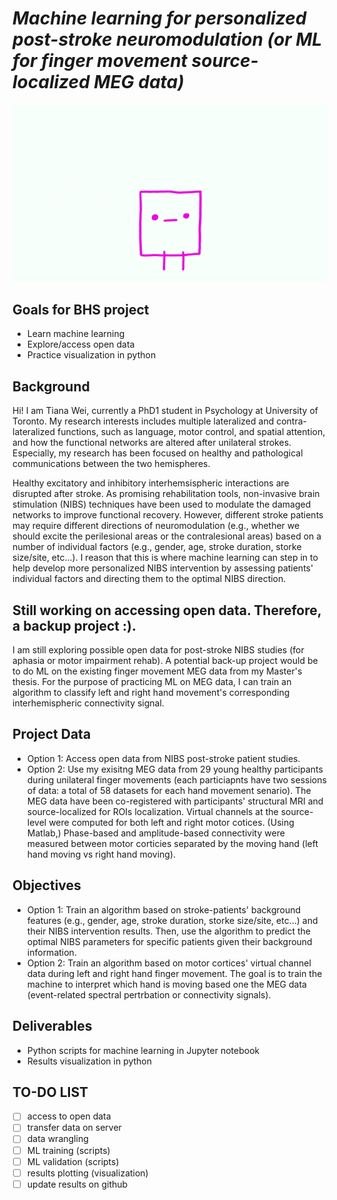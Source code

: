 # *Machine learning for personalized post-stroke neuromodulation (or ML for finger movement source-localized MEG data)*

![Machine learning](/NusZ.gif)

## Goals for BHS project
- Learn machine learning
- Explore/access open data
- Practice visualization in python

## **Background**
Hi! I am Tiana Wei, currently a PhD1 student in Psychology at University of Toronto. My research interests includes multiple lateralized and contra-lateralized functions, such as language, motor control, and spatial attention, and how the functional networks are altered after unilateral strokes. Especially, my research has been focused on healthy and pathological communications between the two hemispheres. 

Healthy excitatory and inhibitory interhemsispheric interactions are disrupted after stroke. As promising rehabilitation tools, non-invasive brain stimulation (NIBS) techniques have been used to modulate the damaged networks to improve functional recovery. However, different stroke patients may require different directions of neuromodulation (e.g., whether we should excite the perilesional areas or the contralesional areas) based on a number of individual factors (e.g., gender, age, stroke duration, storke size/site, etc...). I reason that this is where machine learning can step in to help develop more personalized NIBS intervention by assessing patients' individual factors and directing them to the optimal NIBS direction. 

## **Still working on accessing open data. Therefore, a backup project :).**
I am still exploring possible open data for post-stroke NIBS studies (for aphasia or motor impairment rehab). A potential back-up project would be to do ML on the existing finger movement MEG data from my Master's thesis. For the purpose of practicing ML on MEG data, I can train an algorithm to classify left and right hand movement's corresponding interhemispheric connectivity signal.

## **Project Data**
- Option 1: Access open data from NIBS post-stroke patient studies.
- Option 2: Use my exisitng MEG data from 29 young healthy participants during unilateral finger movements (each particiapnts have two sessions of data: a total of 58 datasets for each hand movement senario). The MEG data have been co-registered with participants' structural MRI and source-localized for ROIs localization. Virtual channels at the source-level were computed for both left and right motor cotices. (Using Matlab,) Phase-based and amplitude-based connectivity were measured between motor corticies separated by the moving hand (left hand moving vs right hand moving).

## **Objectives**
- Option 1: Train an algorithm based on stroke-patients' background features (e.g., gender, age, stroke duration, storke size/site, etc...) and their NIBS intervention results. Then, use the algorithm to predict the optimal NIBS parameters for specific patients given their background information.
- Option 2: Train an algorithm based on motor cortices' virtual channel data during left and right hand finger movement. The goal is to train the machine to interpret which hand is moving based one the MEG data (event-related spectral pertrbation or connectivity signals).

## **Deliverables**
- Python scripts for machine learning in Jupyter notebook
- Results visualization in python

## TO-DO LIST
- [ ] access to open data
- [ ] transfer data on server
- [ ] data wrangling
- [ ] ML training (scripts)
- [ ] ML validation (scripts)
- [ ] results plotting (visualization)
- [ ] update results on github
